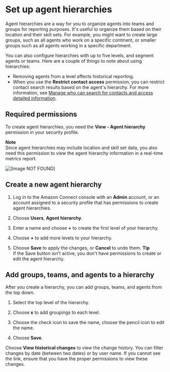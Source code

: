 # Set up agent hierarchies<a name="agent-hierarchy"></a>

 Agent hierarchies are a way for you to organize agents into teams and groups for reporting purposes\. It's useful to organize them based on their location and their skill sets\. For example, you might want to create large groups, such as all agents who work on a specific continent, or smaller groups such as all agents working in a specific department\. 

You can also configure hierarchies with up to five levels, and segment agents or teams\. Here are a couple of things to note about using hierarchies:
+ Removing agents from a level affects historical reporting\.
+ When you use the **Restrict contact access** permission, you can restrict contact search results based on the agent's hierarchy\. For more information, see [Manage who can search for contacts and access detailed information](contact-search.md#required-permissions-search-contacts)\.

## Required permissions<a name="permissions-agent-hierarchy"></a>

To create agent hierarchies, you need the **View \- Agent hierarchy** permission in your security profile\. 

**Note**  
Since agent hierarchies may include location and skill set data, you also need this permission to view the agent hierarchy information in a real\-time metrics report\.

![\[Image NOT FOUND\]](http://docs.aws.amazon.com/connect/latest/adminguide/images/permission-agent-hierarchy.png)

## Create a new agent hierarchy<a name="new-agent-hierarchy"></a>

1. Log in to the Amazon Connect console with an **Admin** account, or an account assigned to a security profile that has permissions to create agent hierarchies\.

1. Choose **Users**, **Agent hierarchy**\.

1. Enter a name and choose **\+** to create the first level of your hierarchy\.

1. Choose **\+** to add more levels to your hierarchy\.

1. Choose **Save** to apply the changes, or **Cancel** to undo them\.
**Tip**  
If the Save button isn't active, you don't have permissions to create or edit the agent hierarchy\.

## Add groups, teams, and agents to a hierarchy<a name="add-groups-teams-agents-hierarchy"></a>

After you create a hierarchy, you can add groups, teams, and agents from the top down\.

1. Select the top level of the hierarchy\.

1. Choose **x** to add groupings to each level\.

1. Choose the check icon to save the name, choose the pencil icon to edit the name\.

1. Choose **Save**\.

Choose **View historical changes** to view the change history\. You can filter changes by date \(between two dates\) or by user name\. If you cannot see the link, ensure that you have the proper permissions to view these changes\.